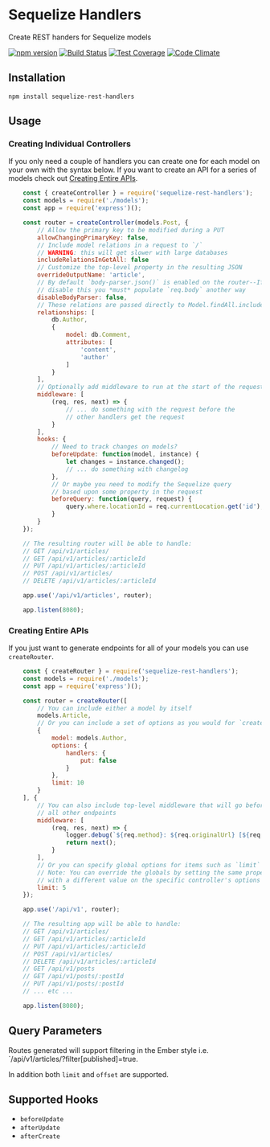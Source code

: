 # Sequelize Handlers

Create REST handers for Sequelize models

[![npm version](https://badge.fury.io/js/sequelize-rest-handlers.svg)](https://badge.fury.io/js/sequelize-rest-handlers) [![Build Status](https://travis-ci.org/mattkrea/sequelize-handlers.svg?branch=master)](https://travis-ci.org/mattkrea/sequelize-handlers) [![Test Coverage](https://codeclimate.com/github/mattkrea/sequelize-handlers/badges/coverage.svg)](https://codeclimate.com/github/mattkrea/sequelize-handlers/coverage) [![Code Climate](https://codeclimate.com/github/mattkrea/sequelize-handlers/badges/gpa.svg)](https://codeclimate.com/github/mattkrea/sequelize-handlers)

## Installation

`npm install sequelize-rest-handlers`

## Usage

### Creating Individual Controllers

If you only need a couple of handlers you can create one for each model
on your own with the syntax below. If you want to create an API for a series
of models check out [Creating Entire APIs](#creating-entire-apis).

```js
	const { createController } = require('sequelize-rest-handlers');
	const models = require('./models');
	const app = require('express')();

	const router = createController(models.Post, {
		// Allow the primary key to be modified during a PUT
		allowChangingPrimaryKey: false,
		// Include model relations in a request to `/`
		// WARNING: this will get slower with large databases
		includeRelationsInGetAll: false
		// Customize the top-level property in the resulting JSON
		overrideOutputName: 'article',
		// By default `body-parser.json()` is enabled on the router--If you wish to
		// disable this you *must* populate `req.body` another way
		disableBodyParser: false,
		// These relations are passed directly to Model.findAll.include
		relationships: [
			db.Author,
			{
				model: db.Comment,
				attributes: [
					'content',
					'author'
				]
			}
		],
		// Optionally add middleware to run at the start of the request
		middleware: [
			(req, res, next) => {
				// ... do something with the request before the
				// other handlers get the request
			}
		],
		hooks: {
			// Need to track changes on models?
			beforeUpdate: function(model, instance) {
				let changes = instance.changed();
				// ... do something with changelog
			},
			// Or maybe you need to modify the Sequelize query
			// based upon some property in the request
			beforeQuery: function(query, request) {
				query.where.locationId = req.currentLocation.get('id');
			}
		}
	});

	// The resulting router will be able to handle:
	// GET /api/v1/articles/
	// GET /api/v1/articles/:articleId
	// PUT /api/v1/articles/:articleId
	// POST /api/v1/articles/
	// DELETE /api/v1/articles/:articleId

	app.use('/api/v1/articles', router);

	app.listen(8080);
```

### Creating Entire APIs

If you just want to generate endpoints for all of your models you can use `createRouter`.

```js
	const { createRouter } = require('sequelize-rest-handlers');
	const models = require('./models');
	const app = require('express')();

	const router = createRouter([
		// You can include either a model by itself
		models.Article,
		// Or you can include a set of options as you would for `createController`
		{
			model: models.Author,
			options: {
				handlers: {
					put: false
				}
			},
			limit: 10
		}
	], {
		// You can also include top-level middleware that will go before
		// all other endpoints
		middleware: [
			(req, res, next) => {
				logger.debug(`${req.method}: ${req.originalUrl} [${req.ip}]`);
				return next();
			}
		],
		// Or you can specify global options for items such as `limit`
		// Note: You can override the globals by setting the same property
		// with a different value on the specific controller's options
		limit: 5
	});

	app.use('/api/v1', router);

	// The resulting app will be able to handle:
	// GET /api/v1/articles/
	// GET /api/v1/articles/:articleId
	// PUT /api/v1/articles/:articleId
	// POST /api/v1/articles/
	// DELETE /api/v1/articles/:articleId
	// GET /api/v1/posts
	// GET /api/v1/posts/:postId
	// PUT /api/v1/posts/:postId
	// ... etc ...

	app.listen(8080);
```

## Query Parameters

Routes generated will support filtering in the Ember style i.e. `/api/v1/articles/?filter[published]=true.

In addition both `limit` and `offset` are supported.

## Supported Hooks

* `beforeUpdate`
* `afterUpdate`
* `afterCreate`
